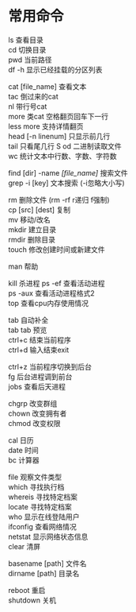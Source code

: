 
# 常用命令

ls          查看目录  
cd          切换目录  
pwd         当前路径  
df -h       显示已经挂载的分区列表  

cat [file_name] 查看文本  
tac         倒过来的cat  
nl          带行号cat  
more        类cat 空格翻页回车下一行  
less more   支持详情翻页  
head [-n linenum] 只显示前几行  
tail        只看尾几行  S
od          二进制读取文件  
wc          统计文本中行数、字数、字符数  

find [dir] -name *[file_name]* 搜索文件  
grep -i [key] 文本搜索 (-i忽略大小写)  

rm          删除文件 (rm -rf r递归 f强制)  
cp [src] [dest] 复制  
mv          移动/改名  
mkdir       建立目录  
rmdir       删除目录  
touch       修改创建时间或新建文件  

man         帮助  

kill        杀进程
ps -ef      查看活动进程  
ps -aux     查看活动进程格式2  
top         查看cpu内存使用情况  

tab         自动补全  
tab tab     预览  
ctrl+c      结束当前程序  
ctrl+d      输入结束exit  

ctrl+z      当前程序切换到后台  
fg          后台进程调到前台  
jobs        查看后天进程  

chgrp       改变群组  
chown       改变拥有者  
chmod       改变权限  

cal         日历  
date        时间  
bc          计算器  

file        观察文件类型  
which       寻找执行档  
whereis     寻找特定档案  
locate      寻找特定档案  
who         显示在线登陆用户  
ifconfig    查看网络情况  
netstat     显示网络状态信息  
clear       清屏  

basename [path] 文件名  
dirname [path] 目录名  

reboot      重启  
shutdown    关机
